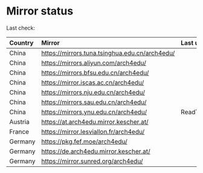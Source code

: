 <script src="./time.js"></script>
# Mirror status
Last check: <script type="text/javascript">localize(1685450222.1231463);</script>

|Country|Mirror|Last update|
|:------|:-----|:----------|
|China|https://mirrors.tuna.tsinghua.edu.cn/arch4edu/|<script type="text/javascript">localize(1685428175);</script>|
|China|https://mirrors.aliyun.com/arch4edu/|<script type="text/javascript">localize(1685341894);</script>|
|China|https://mirrors.bfsu.edu.cn/arch4edu/|<script type="text/javascript">localize(1685385097);</script>|
|China|https://mirror.iscas.ac.cn/arch4edu/|<script type="text/javascript">localize(1685428175);</script>|
|China|https://mirrors.nju.edu.cn/arch4edu/|<script type="text/javascript">localize(1685385097);</script>|
|China|https://mirrors.sau.edu.cn/arch4edu/|<script type="text/javascript">localize(1673850842);</script>|
|China|https://mirrors.ynu.edu.cn/arch4edu/|ReadTimeout|
|Austria|https://at.arch4edu.mirror.kescher.at/|<script type="text/javascript">localize(1685428175);</script>|
|France|https://mirror.lesviallon.fr/arch4edu/|<script type="text/javascript">localize(1685385097);</script>|
|Germany|https://pkg.fef.moe/arch4edu/|<script type="text/javascript">localize(1685428175);</script>|
|Germany|https://de.arch4edu.mirror.kescher.at/|<script type="text/javascript">localize(1685428175);</script>|
|Germany|https://mirror.sunred.org/arch4edu/|<script type="text/javascript">localize(1685428175);</script>|

<script src="./tablefilter/tablefilter.js"></script>
<script src="./table.js"></script>